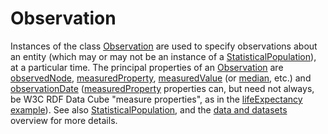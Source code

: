 # Observation

Instances of the class <a class="localLink" href="http://schema.org/Observation">Observation</a> are used to specify observations about an entity (which may or may not be an instance of a <a class="localLink" href="http://schema.org/StatisticalPopulation">StatisticalPopulation</a>), at a particular time. The principal properties of an <a class="localLink" href="http://schema.org/Observation">Observation</a> are <a class="localLink" href="http://schema.org/observedNode">observedNode</a>, <a class="localLink" href="http://schema.org/measuredProperty">measuredProperty</a>, <a class="localLink" href="http://schema.org/measuredValue">measuredValue</a> (or <a class="localLink" href="http://schema.org/median">median</a>, etc.) and <a class="localLink" href="http://schema.org/observationDate">observationDate</a> (<a class="localLink" href="http://schema.org/measuredProperty">measuredProperty</a> properties can, but need not always, be W3C RDF Data Cube "measure properties", as in the <a href="https://www.w3.org/TR/vocab-data-cube/#dsd-example">lifeExpectancy example</a>).
See also <a class="localLink" href="http://schema.org/StatisticalPopulation">StatisticalPopulation</a>, and the <a href="/docs/data-and-datasets.html">data and datasets</a> overview for more details.
